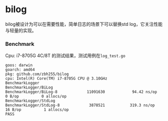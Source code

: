 # bilog
bilog被设计为可以在需要性能，简单日志的场景下可以替换std log，它关注性能与轻量的实现。

### Benchmark

Cpu: i7-8705G 4C/8T 的测试结果，测试用例在`log_test.go`

```shell
goos: darwin
goarch: amd64
pkg: github.com/zbh255/bilog
cpu: Intel(R) Core(TM) i7-8705G CPU @ 3.10GHz
BenchmarkLogger
BenchmarkLogger/BiLog
BenchmarkLogger/BiLog-8         	11091630	        94.42 ns/op	       0 B/op	       0 allocs/op
BenchmarkLogger/StdLog
BenchmarkLogger/StdLog-8        	 3878521	       319.3 ns/op	      16 B/op	       1 allocs/op
PASS
```

